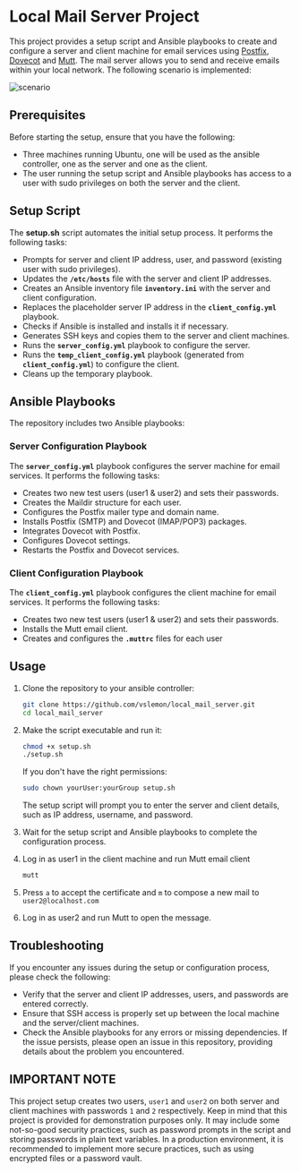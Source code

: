 # Local Mail Server Project

This project provides a setup script and Ansible playbooks to create and configure a server and client machine for email services using [Postfix](https://www.postfix.org/), [Dovecot](https://www.dovecot.org/) and [Mutt](http://www.mutt.org/). The mail server allows you to send and receive emails within your local network. The following scenario is implemented: 

![scenario](https://github.com/vslemon/local_mail_server/assets/72547793/07de2ce8-4cfc-4e25-88b0-0ee7312fd011)

## Prerequisites

Before starting the setup, ensure that you have the following:

- Three machines running Ubuntu, one will be used as the ansible controller, one as the server and one as the client.
- The user running the setup script and Ansible playbooks has access to a user with sudo privileges on both the server and the client.

## Setup Script

The **setup.sh** script automates the initial setup process. It performs the following tasks:
- Prompts for server and client IP address, user, and password (existing user with sudo privileges).
- Updates the **`/etc/hosts`** file with the server and client IP addresses.
- Creates an Ansible inventory file **`inventory.ini`** with the server and client configuration.
- Replaces the placeholder server IP address in the **`client_config.yml`** playbook.
- Checks if Ansible is installed and installs it if necessary.
- Generates SSH keys and copies them to the server and client machines.
- Runs the **`server_config.yml`** playbook to configure the server.
- Runs the **`temp_client_config.yml`** playbook (generated from **`client_config.yml`**) to configure the client.
- Cleans up the temporary playbook.

## Ansible Playbooks
The repository includes two Ansible playbooks:
### Server Configuration Playbook
The **`server_config.yml`** playbook configures the server machine for email services. It performs the following tasks:

- Creates two new test users (user1 & user2) and sets their passwords.
- Creates the Maildir structure for each user.
- Configures the Postfix mailer type and domain name.
- Installs Postfix (SMTP) and Dovecot (IMAP/POP3) packages.
- Integrates Dovecot with Postfix.
- Configures Dovecot settings.
- Restarts the Postfix and Dovecot services.

### Client Configuration Playbook
The **`client_config.yml`** playbook configures the client machine for email services. It performs the following tasks:

- Creates two new test users (user1 & user2) and sets their passwords.
- Installs the Mutt email client.
- Creates and configures the **`.muttrc`** files for each user

## Usage

1. Clone the repository to your ansible controller:

   ```bash
   git clone https://github.com/vslemon/local_mail_server.git
   cd local_mail_server
   ```
2. Make the script executable and run it:

   ```bash
   chmod +x setup.sh
   ./setup.sh
   ```
    If you don't have the right permissions:
   ```bash
   sudo chown yourUser:yourGroup setup.sh
   ```
   The setup script will prompt you to enter the server and client details, such as IP address, username, and password. 
  
3. Wait for the setup script and Ansible playbooks to complete the configuration process.
4. Log in as user1 in the client machine and run Mutt email client
   ```bash
   mutt
   ```
5. Press `a` to accept the certificate and `m` to compose a new mail to `user2@localhost.com`
6. Log in as user2 and run Mutt to open the message.

## Troubleshooting

If you encounter any issues during the setup or configuration process, please check the following:
- Verify that the server and client IP addresses, users, and passwords are entered correctly.
- Ensure that SSH access is properly set up between the local machine and the server/client machines.
- Check the Ansible playbooks for any errors or missing dependencies.
If the issue persists, please open an issue in this repository, providing details about the problem you encountered.

## IMPORTANT NOTE
This project setup creates two users, `user1` and `user2` on both server and client machines with passwords `1` and `2` respectively.
Keep in mind that this project is provided for demonstration purposes only. It may include some not-so-good security practices, such as password prompts in the script and storing passwords in plain text variables. In a production environment, it is recommended to implement more secure practices, such as using encrypted files or a password vault.
